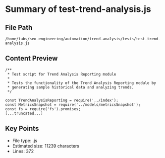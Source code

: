 # Summary of test-trend-analysis.js
  
## File Path
`/home/tabs/seo-engineering/automation/trend-analysis/tests/test-trend-analysis.js`

## Content Preview
```
/**
 * Test script for Trend Analysis Reporting module
 * 
 * Tests the functionality of the Trend Analysis Reporting module by
 * generating sample historical data and analyzing trends.
 */

const TrendAnalysisReporting = require('../index');
const MetricsSnapshot = require('../models/metricsSnapshot');
const fs = require('fs').promises;
[...truncated...]
```

## Key Points
- File type: .js
- Estimated size: 11239 characters
- Lines: 372
